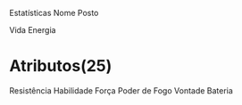 
Estatísticas
Nome
Posto

Vida
Energia

# Atributos(25)
Resistência
Habilidade
Força
Poder de Fogo
Vontade
Bateria